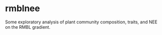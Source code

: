 # rmblnee
Some exploratory analysis of plant community composition, traits, and NEE on the RMBL gradient.
